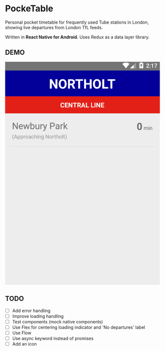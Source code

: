 # PockeTable

Personal pocket timetable for frequently used Tube stations in London, showing live departures from London TfL feeds.

Written in **React Native for Android**. Uses Redux as a data layer library.

## DEMO

![Demo](demo.gif)

## TODO
- [ ] Add error handling
- [ ] Improve loading handling
- [ ] Test components (mock native components)
- [ ] Use Flex for centering loading indicator and 'No departures' label
- [ ] Use Flow
- [ ] Use async keyword instead of promises
- [ ] Add an icon
